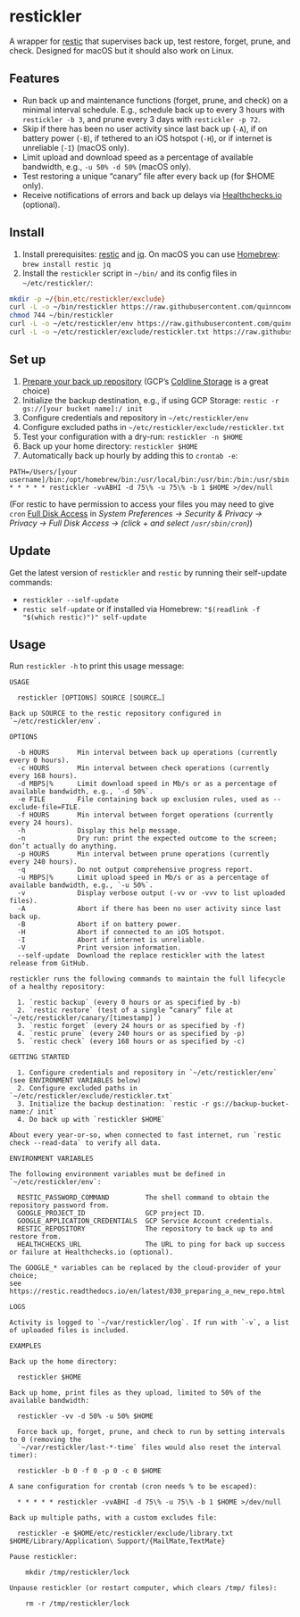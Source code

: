 # restickler

A wrapper for [restic](https://restic.net/) that supervises back up, test restore, forget, prune, and check. Designed for macOS but it should also work on Linux.

## Features

- Run back up and maintenance functions (forget, prune, and check) on a minimal interval schedule. E.g., schedule back up to every 3 hours with `restickler -b 3`, and prune every 3 days with `restickler -p 72`.
- Skip if there has been no user activity since last back up (`-A`), if on battery power (`-B`), if tethered to an iOS hotspot (`-H`), or if internet is unreliable (`-I`) (macOS only).
- Limit upload and download speed as a percentage of available bandwidth, e.g., `-u 50% -d 50%` (macOS only).
- Test restoring a unique “canary” file after every back up (for $HOME only).
- Receive notifications of errors and back up delays via [Healthchecks.io](https://healthchecks.io/) (optional).

## Install

1. Install prerequisites: [restic](https://restic.readthedocs.io/en/latest/020_installation.html) and [jq](https://stedolan.github.io/jq/download/). On macOS you can use [Homebrew](https://brew.sh/): `brew install restic jq`
2. Install the `restickler` script in `~/bin/` and its config files in `~/etc/restickler/`:
```bash
mkdir -p ~/{bin,etc/restickler/exclude}
curl -L -o ~/bin/restickler https://raw.githubusercontent.com/quinncomendant/restickler/master/bin/restickler
chmod 744 ~/bin/restickler
curl -L -o ~/etc/restickler/env https://raw.githubusercontent.com/quinncomendant/restickler/master/etc/restickler/env
curl -L -o ~/etc/restickler/exclude/restickler.txt https://raw.githubusercontent.com/quinncomendant/restickler/master/etc/restickler/exclude/restickler.txt
```

## Set up

1. [Prepare your back up repository](https://restic.readthedocs.io/en/latest/030_preparing_a_new_repo.html) (GCP’s [Coldline Storage](https://cloud.google.com/storage/docs/storage-classes#coldline) is a great choice)
2. Initialize the backup destination, e.g., if using GCP Storage: `restic -r gs://[your bucket name]:/ init`
3. Configure credentials and repository in `~/etc/restickler/env`
4. Configure excluded paths in `~/etc/restickler/exclude/restickler.txt`
5. Test your configuration with a dry-run: `restickler -n $HOME`
6. Back up your home directory: `restickler $HOME`
7. Automatically back up hourly by adding this to `crontab -e`:
```cron
PATH=/Users/[your username]/bin:/opt/homebrew/bin:/usr/local/bin:/usr/bin:/bin:/usr/sbin:/sbin
* * * * * restickler -vvABHI -d 75\% -u 75\% -b 1 $HOME >/dev/null
```
(For restic to have permission to access your files you may need to give `cron` [Full Disk Access](https://send.strangecode.com/f/screen-shot-2022-04-10-at-13-25-23.png) in *System Preferences → Security & Privacy → Privacy → Full Disk Access → (click + and select `/usr/sbin/cron`)*)

## Update

Get the latest version of `restickler` and `restic` by running their self-update commands:

- `restickler --self-update`
- `restic self-update` or if installed via Homebrew: `"$(readlink -f "$(which restic)")" self-update`

## Usage

Run `restickler -h` to print this usage message:

```
USAGE

  restickler [OPTIONS] SOURCE [SOURCE…]

Back up SOURCE to the restic repository configured in `~/etc/restickler/env`.

OPTIONS

  -b HOURS       Min interval between back up operations (currently every 0 hours).
  -c HOURS       Min interval between check operations (currently every 168 hours).
  -d MBPS|%      Limit download speed in Mb/s or as a percentage of available bandwidth, e.g., `-d 50%`.
  -e FILE        File containing back up exclusion rules, used as --exclude-file=FILE.
  -f HOURS       Min interval between forget operations (currently every 24 hours).
  -h             Display this help message.
  -n             Dry run: print the expected outcome to the screen; don’t actually do anything.
  -p HOURS       Min interval between prune operations (currently every 240 hours).
  -q             Do not output comprehensive progress report.
  -u MBPS|%      Limit upload speed in Mb/s or as a percentage of available bandwidth, e.g., `-u 50%`.
  -v             Display verbose output (-vv or -vvv to list uploaded files).
  -A             Abort if there has been no user activity since last back up.
  -B             Abort if on battery power.
  -H             Abort if connected to an iOS hotspot.
  -I             Abort if internet is unreliable.
  -V             Print version information.
  --self-update  Download the replace restickler with the latest release from GitHub.

restickler runs the following commands to maintain the full lifecycle of a healthy repository:

  1. `restic backup` (every 0 hours or as specified by -b)
  2. `restic restore` (test of a single “canary” file at `~/etc/restickler/canary/[timestamp]`)
  3. `restic forget` (every 24 hours or as specified by -f)
  4. `restic prune` (every 240 hours or as specified by -p)
  5. `restic check` (every 168 hours or as specified by -c)

GETTING STARTED

  1. Configure credentials and repository in `~/etc/restickler/env` (see ENVIRONMENT VARIABLES below)
  2. Configure excluded paths in `~/etc/restickler/exclude/restickler.txt`
  3. Initialize the backup destination: `restic -r gs://backup-bucket-name:/ init`
  4. Do back up with `restickler $HOME`

About every year-or-so, when connected to fast internet, run `restic check --read-data` to verify all data.

ENVIRONMENT VARIABLES

The following environment variables must be defined in `~/etc/restickler/env`:

  RESTIC_PASSWORD_COMMAND         The shell command to obtain the repository password from.
  GOOGLE_PROJECT_ID               GCP project ID.
  GOOGLE_APPLICATION_CREDENTIALS  GCP Service Account credentials.
  RESTIC_REPOSITORY               The repository to back up to and restore from.
  HEALTHCHECKS_URL                The URL to ping for back up success or failure at Healthchecks.io (optional).

The GOOGLE_* variables can be replaced by the cloud-provider of your choice;
see https://restic.readthedocs.io/en/latest/030_preparing_a_new_repo.html

LOGS

Activity is logged to `~/var/restickler/log`. If run with `-v`, a list of uploaded files is included.

EXAMPLES

Back up the home directory:

  restickler $HOME

Back up home, print files as they upload, limited to 50% of the available bandwidth:

  restickler -vv -d 50% -u 50% $HOME

  Force back up, forget, prune, and check to run by setting intervals to 0 (removing the
  `~/var/restickler/last-*-time` files would also reset the interval timer):

  restickler -b 0 -f 0 -p 0 -c 0 $HOME

A sane configuration for crontab (cron needs % to be escaped):

  * * * * * restickler -vvABHI -d 75\% -u 75\% -b 1 $HOME >/dev/null

Back up multiple paths, with a custom excludes file:

  restickler -e $HOME/etc/restickler/exclude/library.txt $HOME/Library/Application\ Support/{MailMate,TextMate}

Pause restickler:

    mkdir /tmp/restickler/lock

Unpause restickler (or restart computer, which clears /tmp/ files):

    rm -r /tmp/restickler/lock

```
